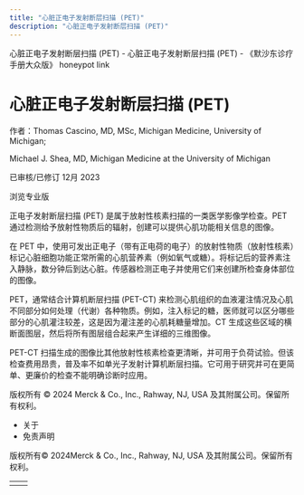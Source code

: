 ```yaml
---
title: "心脏正电子发射断层扫描 (PET)"
description: "心脏正电子发射断层扫描 (PET)"
---
```


﻿心脏正电子发射断层扫描 (PET) - 心脏正电子发射断层扫描 (PET) - 《默沙东诊疗手册大众版》 honeypot link

# 心脏正电子发射断层扫描 (PET)

作者：Thomas Cascino, MD, MSc, Michigan Medicine, University of Michigan;

Michael J. Shea, MD, Michigan Medicine at the University of Michigan

已审核/已修订 12月 2023

浏览专业版

正电子发射断层扫描 (PET) 是属于放射性核素扫描的一类医学影像学检查。PET 通过检测给予放射性物质后的辐射，创建可以提供心肌功能相关信息的图像。

在 PET 中，使用可发出正电子（带有正电荷的电子）的放射性物质（放射性核素）标记心脏细胞功能正常所需的心肌营养素（例如氧气或糖）。将标记后的营养素注入静脉，数分钟后到达心脏。传感器检测正电子并使用它们来创建所检查身体部位的图像。

PET，通常结合计算机断层扫描 (PET-CT) 来检测心肌组织的血液灌注情况及心肌不同部分如何处理（代谢）各种物质。例如，注入标记的糖，医师就可以区分哪些部分的心肌灌注较差，这是因为灌注差的心肌耗糖量增加。CT 生成这些区域的横断面图层，然后将所有图层组合起来产生详细的三维图像。

PET-CT 扫描生成的图像比其他放射性核素检查更清晰，并可用于负荷试验。但该检查费用昂贵，普及率不如单光子发射计算机断层扫描。它可用于研究并可在更简单、更廉价的检查不能明确诊断时应用。



版权所有 © 2024
Merck & Co., Inc., Rahway, NJ, USA 及其附属公司。保留所有权利。

- 关于
- 免责声明

版权所有© 2024Merck & Co., Inc., Rahway, NJ, USA 及其附属公司。保留所有权利。

|     |     |
| --- | --- |
|  |  |